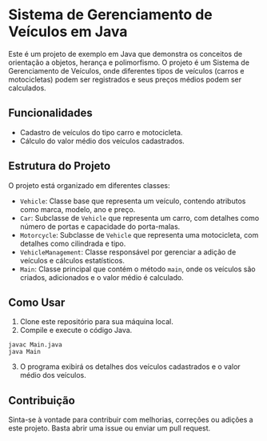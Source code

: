 # Sistema de Gerenciamento de Veículos em Java

Este é um projeto de exemplo em Java que demonstra os conceitos de orientação a objetos, herança e polimorfismo. O projeto é um Sistema de Gerenciamento de Veículos, onde diferentes tipos de veículos (carros e motocicletas) podem ser registrados e seus preços médios podem ser calculados.

## Funcionalidades

- Cadastro de veículos do tipo carro e motocicleta.
- Cálculo do valor médio dos veículos cadastrados.

## Estrutura do Projeto

O projeto está organizado em diferentes classes:

- `Vehicle`: Classe base que representa um veículo, contendo atributos como marca, modelo, ano e preço.
- `Car`: Subclasse de `Vehicle` que representa um carro, com detalhes como número de portas e capacidade do porta-malas.
- `Motorcycle`: Subclasse de `Vehicle` que representa uma motocicleta, com detalhes como cilindrada e tipo.
- `VehicleManagement`: Classe responsável por gerenciar a adição de veículos e cálculos estatísticos.
- `Main`: Classe principal que contém o método `main`, onde os veículos são criados, adicionados e o valor médio é calculado.

## Como Usar

1. Clone este repositório para sua máquina local.
2. Compile e execute o código Java.

```properties
javac Main.java
java Main
```

3. O programa exibirá os detalhes dos veículos cadastrados e o valor médio dos veículos.

## Contribuição

Sinta-se à vontade para contribuir com melhorias, correções ou adições a este projeto. Basta abrir uma issue ou enviar um pull request.


